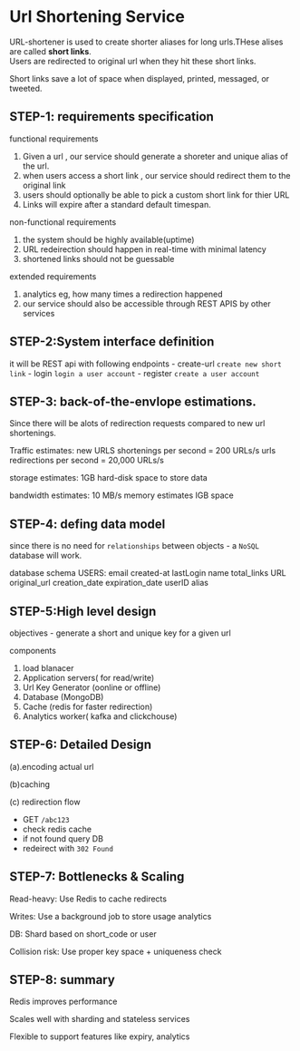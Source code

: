# Url Shortening Service
URL-shortener is used to create shorter aliases for long urls.THese alises are called **short links**.<br/>
Users are redirected to original url when they hit these short links. <br/>

Short links save a lot of space when displayed, printed,
messaged, or tweeted.


## STEP-1: requirements specification
functional requirements
1. Given a url , our service should generate a shoreter and unique alias of the url.
2. when users access a short link , our service should redirect them to the original link
3. users should optionally be able to pick a custom short link for thier URL
4. Links will expire after a standard default timespan.

non-functional requirements
1. the system should be highly available(uptime)
2. URL redeirection should happen in real-time with minimal latency
3. shortened links should not be guessable

extended requirements
1. analytics eg, how many times a redirection happened
2. our service should also be accessible through REST APIS by other services
## STEP-2:System interface definition

it will be REST api with following endpoints
    - create-url `create new short link`
    - login `login a user account`
    - register  `create a user account`


## STEP-3: back-of-the-envlope estimations.
Since there will be alots of redirection requests compared to new url shortenings.

Traffic estimates:
    new URLS shortenings per second = 200 URLs/s
    urls redirections per second = 20,000 URLs/s

storage estimates:
    1GB hard-disk space to store data

bandwidth estimates:
    10 MB/s
memory estimates
    IGB space

## STEP-4: defing data model
since there is no need for `relationships` between objects - a `NoSQL` database will work.

database schema
    USERS:
        email
        created-at
        lastLogin
        name
        total_links
    URL
        original_url
        creation_date
        expiration_date
        userID
        alias

## STEP-5:High level design
objectives - generate a short and unique key for a given url

components
1. load blanacer
2. Application servers( for read/write)
3. Url Key Generator (oonline or offline)
4. Database (MongoDB)
5. Cache (redis for faster redirection)
6. Analytics worker( kafka and clickchouse)


## STEP-6: Detailed Design
(a).encoding actual url

(b)caching

(c) redirection flow
- GET `/abc123`
- check redis cache
- if not found query DB
- redeirect with `302 Found`


## STEP-7: Bottlenecks & Scaling
Read-heavy: Use Redis to cache redirects

Writes: Use a background job to store usage analytics

DB: Shard based on short_code or user

Collision risk: Use proper key space + uniqueness check


## STEP-8: summary
Redis improves performance

Scales well with sharding and stateless services

Flexible to support features like expiry, analytics